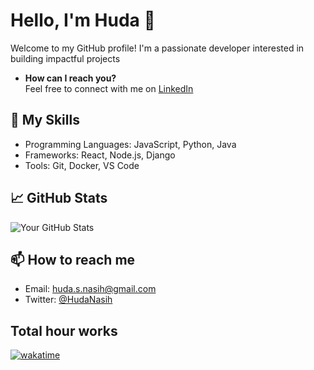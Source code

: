 # Hello, I'm Huda 👋

Welcome to my GitHub profile! I'm a passionate developer interested in building impactful projects

- **How can I reach you?**  
  Feel free to connect with me on [LinkedIn](https://www.linkedin.com/in/%D0%BD%CF%85dasarkawt)

## 💼 My Skills
- Programming Languages: JavaScript, Python, Java
- Frameworks: React, Node.js, Django
- Tools: Git, Docker, VS Code

## 📈 GitHub Stats
![Your GitHub Stats](https://github-readme-stats.vercel.app/api?username=HudaNasih&show_icons=true&theme=radical)

## 📫 How to reach me
- Email: huda.s.nasih@gmail.com
- Twitter: [@HudaNasih](https://twitter.com/Huda_Nasih)

## Total hour works

[![wakatime](https://wakatime.com/badge/user/7167d209-9c93-4c60-9c6d-36af38aa64b5.svg)](https://wakatime.com/@7167d209-9c93-4c60-9c6d-36af38aa64b5)
<!--
**HudaNasih/HudaNasih** is a ✨ _special_ ✨ repository because its `README.md` (this file) appears on your GitHub profile.

Here are some ideas to get you started:

- 🔭 I’m currently working on ...
- 🌱 I’m currently learning ...
- 👯 I’m looking to collaborate on ...
- 🤔 I’m looking for help with ...
- 💬 Ask me about ...
- 📫 How to reach me: ...
- 😄 Pronouns: ...
- ⚡ Fun fact: ...
-->
